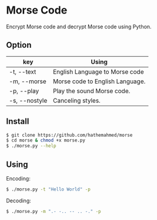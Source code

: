 # Morse Code 
Encrypt Morse code and decrypt Morse code using Python.



Option
------
|  key   |   Using      | 
| ------ | ------------ | 
| -t, --text | English Language to Morse code| 
| -m, --morse| Morse code to English Language.|
| -p, --play | Play the sound Morse code.|
| -s, --nostyle| Canceling styles.|

Install
-------
```bash
$ git clone https://github.com/hathemahmed/morse
$ cd morse & chmod +x morse.py
$ ./morse.py --help
```

Using
-----
Encoding:  
```bash
$ ./morse.py -t "Hello World" -p 
```

Decoding:  
```bash
$ ./morse.py -m ".- -.. -- .. -." -p
```





